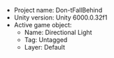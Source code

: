 <!-- UNITY CODE ASSIST INSTRUCTIONS START -->
- Project name: Don-tFallBehind
- Unity version: Unity 6000.0.32f1
- Active game object:
  - Name: Directional Light
  - Tag: Untagged
  - Layer: Default
<!-- UNITY CODE ASSIST INSTRUCTIONS END -->